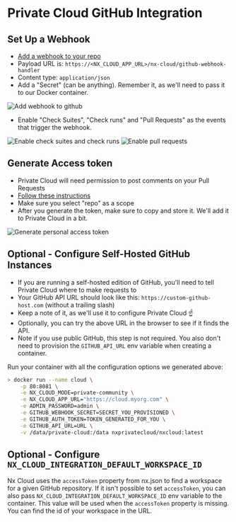 # Private Cloud GitHub Integration

## Set Up a Webhook

- [Add a webhook to your repo](https://docs.github.com/en/developers/webhooks-and-events/creating-webhooks#setting-up-a-webhook)
- Payload URL is: `https://<NX_CLOUD_APP_URL>/nx-cloud/github-webhook-handler`
- Content type: `application/json`
- Add a "Secret" (can be anything). Remember it, as we'll need to pass it to our Docker container.

![Add webhook to github](/nx-cloud/private/images/private-cloud-github-integration-add-webhook.png)

- Enable "Check Suites", "Check runs" and "Pull Requests" as the events that trigger the webhook.

![Enable check suites and check runs](/nx-cloud/private/images/webhook-trigger-events.png)
![Enable pull requests](/nx-cloud/private/images/webhook-trigger-pull-requests.png)

## Generate Access token

- Private Cloud will need permission to post comments on your Pull Requests
- [Follow these instructions](https://docs.github.com/en/github/authenticating-to-github/creating-a-personal-access-token)
- Make sure you select "repo" as a scope
- After you generate the token, make sure to copy and store it. We'll add it to Private Cloud in a bit.

![Generate personal access token](/nx-cloud/private/images/private-cloud-github-integration-generate-token.png)

## Optional - Configure Self-Hosted GitHub Instances

- If you are running a self-hosted edition of GitHub, you'll need to tell Private Cloud where to make requests to
- Your GitHub API URL should look like this: `https://custom-github-host.com` (without a trailing slash)
- Keep a note of it, as we'll use it to configure Private Cloud ☝️
- Optionally, you can try the above URL in the browser to see if it finds the API.
- Note if you use public GitHub, this step is not required. You also don't need to provision the `GITHUB_API_URL` env variable when creating a container.

Run your container with all the configuration options we generated above:

```bash
> docker run --name cloud \
    -p 80:8081 \
    -e NX_CLOUD_MODE=private-community \
    -e NX_CLOUD_APP_URL="https://cloud.myorg.com" \
    -e ADMIN_PASSWORD=admin \
    -e GITHUB_WEBHOOK_SECRET=SECRET_YOU_PROVISIONED \
    -e GITHUB_AUTH_TOKEN=TOKEN_GENERATED_FOR_YOU \
    -e GITHUB_API_URL=URL \
    -v /data/private-cloud:/data nxprivatecloud/nxcloud:latest
```

## Optional - Configure `NX_CLOUD_INTEGRATION_DEFAULT_WORKSPACE_ID`

Nx Cloud uses the `accessToken` property from nx.json to find a workspace for a given GitHub repository. If it isn't possible to set `accessToken`, you can also pass `NX_CLOUD_INTEGRATION_DEFAULT_WORKSPACE_ID` env variable to the container. This value will be used when the `accessToken` property is missing. You can find the id of your workspace in the URL.
